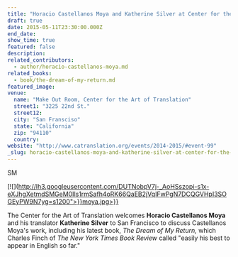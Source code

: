 ```yaml
---
title: "Horacio Castellanos Moya and Katherine Silver at Center for the Art of Translation"
draft: true
date: 2015-05-11T23:30:00.000Z
end_date:
show_time: true
featured: false
description:
related_contributors:
  - author/horacio-castellanos-moya.md
related_books:
  - book/the-dream-of-my-return.md
featured_image: 
venue:
  name: "Make Out Room, Center for the Art of Translation"
  street1: "3225 22nd St."
  street12:
  city: "San Fransciso"
  state: "California"
  zip: "94110"
  country:
website: "http://www.catranslation.org/events/2014-2015/#event-99"
_slug: horacio-castellanos-moya-and-katherine-silver-at-center-for-the-art-of-translation
---
```




SM

[![](http://lh3.googleusercontent.com/DUTNobpV7j-_AoHSszopi-s1x-eXJhgXetmdSMGeM0Ils1rmSafh4oRK66QaEB2jVqIFwPgN7DCQGVHpI3SOGEyPW9N7yg=s1200">}}moya.jpg>}}

The Center for the Art of Translation welcomes **Horacio Castellanos Moya** and his translator **Katherine Silver** to San Francisco to discuss Castellanos Moya's work, including his latest book, _The Dream of My Return,_ which Charles Finch of _The New York Times Book Review_ called "easily his best to appear in English so far."

